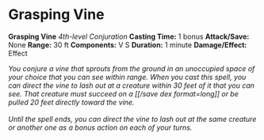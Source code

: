 # Grasping Vine

**Grasping Vine**
_4th-level Conjuration_
**Casting Time:** 1 bonus
**Attack/Save:** None
**Range:** 30 ft
**Components:** V S
**Duration:** 1 minute
**Damage/Effect:** Effect

*You conjure a vine that sprouts from the ground in an unoccupied space of your choice that you can see within range. When you cast this spell, you can direct the vine to lash out at a creature within 30 feet of it that you can see. That creature must succeed on a [[/save dex format=long]] or be pulled 20 feet directly toward the vine.<br /><br />Until the spell ends, you can direct the vine to lash out at the same creature or another one as a bonus action on each of your turns.*
